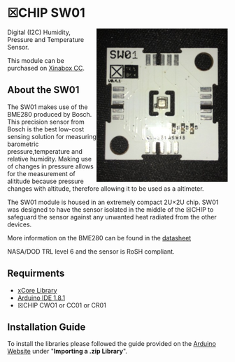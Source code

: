# ☒CHIP SW01 
<img src="extras/SW01.png" width="300" align="right">
Digital (I2C) Humidity, Pressure and Temperature Sensor.

This module can be purchased on [Xinabox CC](https://xinabox.cc/SW01/).

## About the SW01
The SW01 makes use of the BME280 produced by Bosch. This precision sensor from Bosch is the best low-cost sensing solution for measuring barometric pressure,temperature and relative humidity. Making use of changes in pressure allows for the measurement of alititude because pressure changes with altitude, therefore allowing it to be used as a altimeter.

The SW01 module is housed in an extremely compact 2U×2U chip. SW01 was designed to have the sensor isolated in the middle of the ☒CHIP to safeguard the sensor against any unwanted heat radiated from the other devices. 

More information on the BME280 can be found in the [datasheet](https://ae-bst.resource.bosch.com/media/_tech/media/datasheets/BST-BME280_DS001-11.pdf)

NASA/DOD TRL level 6 and the sensor is RoSH compliant.

## Requirments
  - [xCore Library](https://github.com/xinabox/xCore)
  - [Arduino IDE 1.8.1](https://www.arduino.cc/en/main/software)
  - ☒CHIP CWO1 or CC01 or CR01

## Installation Guide
To install the libraries please followed the guide provided on the [Arduino Website](https://www.arduino.cc/en/Guide/Libraries) under "**Importing a .zip Library**".




